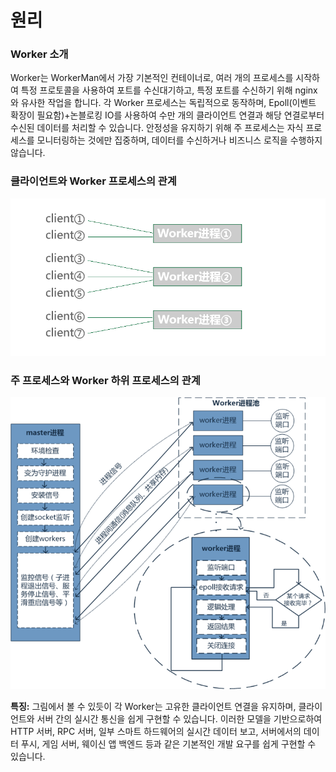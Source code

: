 # 원리

### Worker 소개
Worker는 WorkerMan에서 가장 기본적인 컨테이너로, 여러 개의 프로세스를 시작하여 특정 프로토콜을 사용하여 포트를 수신대기하고, 특정 포트를 수신하기 위해 nginx와 유사한 작업을 합니다. 각 Worker 프로세스는 독립적으로 동작하며, Epoll(이벤트 확장이 필요함)+논블로킹 IO를 사용하여 수만 개의 클라이언트 연결과 해당 연결로부터 수신된 데이터를 처리할 수 있습니다. 안정성을 유지하기 위해 주 프로세스는 자식 프로세스를 모니터링하는 것에만 집중하며, 데이터를 수신하거나 비즈니스 로직을 수행하지 않습니다.

### 클라이언트와 Worker 프로세스의 관계
![workerman master woker模型](images/Worker.png)

### 주 프로세스와 Worker 하위 프로세스의 관계
![workerman master woker模型](images/Worker2.png)

**특징:**
그림에서 볼 수 있듯이 각 Worker는 고유한 클라이언트 연결을 유지하며, 클라이언트와 서버 간의 실시간 통신을 쉽게 구현할 수 있습니다. 이러한 모델을 기반으로하여 HTTP 서버, RPC 서버, 일부 스마트 하드웨어의 실시간 데이터 보고, 서버에서의 데이터 푸시, 게임 서버, 웨이신 앱 백엔드 등과 같은 기본적인 개발 요구를 쉽게 구현할 수 있습니다.
